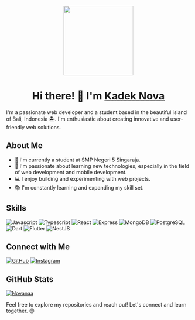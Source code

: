 <div align="center">
  <a href="/"> 
    <img src="https://images.weserv.nl/?url=https://avatars.githubusercontent.com/u/130564362?s=400&u=27d7b19fc34ed4f184329ffe1364474ae89660c2&v=4&w=300&fit=cover&mask=circle&maxage=7d" height="190">
  </a>
  <h1 align="center">Hi there! 👋 I'm <a href="https://github.com/ItsNvaa" target="blank">
  Kadek Nova</a></h1>
</div>


I'm a passionate web developer and a student based in the beautiful island of Bali, Indonesia 🏝️. I'm enthusiastic about creating innovative and user-friendly web solutions.

##  About Me

- 🏫 I'm currently a student at SMP Negeri 5 Singaraja.
- 🌱 I'm passionate about learning new technologies, especially in the field of web development and mobile development.
- 💻 I enjoy building and experimenting with web projects.
- 📚 I'm constantly learning and expanding my skill set.

##  Skills

![Javascript](https://img.shields.io/badge/Javascript-white?style=for-the-badge&logo=javascript&logoColor=%23fff&labelColor=black)
![Typescript](https://img.shields.io/badge/Typescript-white?style=for-the-badge&logo=typescript&logoColor=%23fff&labelColor=black)
![React](https://img.shields.io/badge/React-white?style=for-the-badge&logo=react&logoColor=%23fff&labelColor=black)
![Express](https://img.shields.io/badge/Express-white?style=for-the-badge&logo=express&logoColor=%23fff&labelColor=black)
![MongoDB](https://img.shields.io/badge/MongoDB-white?style=for-the-badge&logo=mongodb&logoColor=%23fff&labelColor=black)
![PostgreSQL](https://img.shields.io/badge/PostgreSQL-white?style=for-the-badge&logo=postgresql&logoColor=%23fff&labelColor=black)
![Dart](https://img.shields.io/badge/Dart-white?style=for-the-badge&logo=Dart&logoColor=white&labelColor=black)
![Flutter](https://img.shields.io/badge/Flutter-white?style=for-the-badge&logo=flutter&logoColor=%23fff&labelColor=black)
![NestJS](https://img.shields.io/badge/NestJS-white?style=for-the-badge&logo=nestjs&logoColor=%23fff&labelColor=black)


## Connect with Me

[![GitHub](https://img.shields.io/badge/Github-white?style=for-the-badge&logo=github&logoColor=%23fff&labelColor=black)](https://github.com/ItsNvaa)
[![Instagram](https://img.shields.io/badge/Instagram-white?style=for-the-badge&logo=instagram&logoColor=%23fff&labelColor=black)](https://www.instagram.com/nvaa.jsx/)

## GitHub Stats

[![Novanaa](https://github-readme-stats.vercel.app/api?username=Novanaa&show_icons=true&theme=radical)](https://github.com/ItsNvaa)

Feel free to explore my repositories and reach out! Let's connect and learn together. 😊
